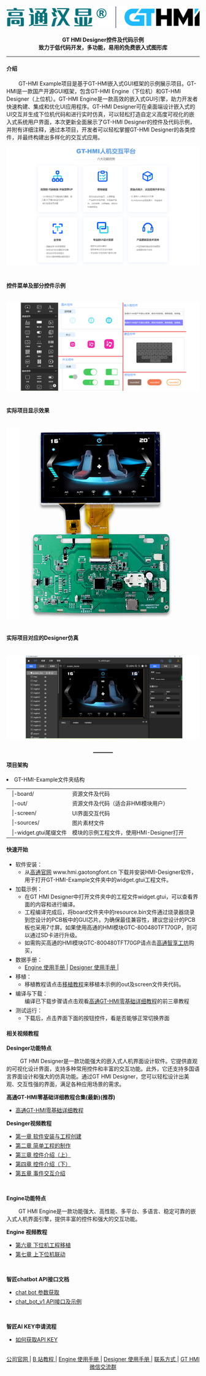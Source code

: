 <br/>
<div align="center">
    <img src="images/logo.png">
</div>
<br/>
<div align="center">  <a><b>GT HMI Designer控件及代码示例</b></a></div>
<div align="center">  <a><b>致力于低代码开发，多功能，易用的免费嵌入式图形库</b></a></div>

---

#### 介绍

&nbsp;&nbsp;&nbsp;&nbsp;&nbsp;&nbsp;&nbsp;&nbsp;GT-HMI Example项目是基于GT-HMI嵌入式GUI框架的示例展示项目。GT-HMI是一款国产开源GUI框架，包含GT-HMI Engine（下位机）和GT-HMI Designer（上位机）。GT-HMI Engine是一款高效的嵌入式GUI引擎，助力开发者快速构建、集成和优化UI应用程序。GT-HMl Designer可在桌面端设计嵌入式的UI交互并生成下位机代码和进行实时仿真，可以轻松打造自定义高度可视化的嵌入式系统用户界面，本次更新全面展示了GT-HMI Designer的控件及代码示例，并附有详细注释，通过本项目，开发者可以轻松掌握GT-HMI Designer的各类控件，并最终构建出多样化的交互式应用。

<div align="center">
    <img src="images/GUI 人机交互平台六大优势.png">
</div>

<br/>

#### 控件菜单及部分控件示例

<br/>
<div align="center">
    <img src="images/控件列表及部分控件.png">
</div>
<br/>

#### 实际项目显示效果

<br/>
<div align="center">
    <img src="images/车载.png">
</div>
<br/>

#### 实际项目对应的Designer仿真

<br/>
<div align="center">
    <img src="images/车载上位机.png">
</div>
<br/>

<div align="center">
    <hr style="width: 10%; border: 1px solid gray;">
</div>

#### 项目架构

<li> GT-HMI-Example文件夹结构</li>
<table>
 <tr>
  <td>  |-board/</td>
  <td>资源文件及代码</td>
 </tr>
 <tr>
  <td>  |-out/</td>
  <td>资源文件及代码（适合非HMI模块用户）</td>
 </tr>
 <tr>
  <td>  |-screen/</td>
  <td>UI界面交互代码</td>
 </tr>
 <tr>
  <td>  |-sources/</td>
  <td>图片素材文件</td>
 </tr>
 <tr>
  <td>  |-widget.gtui尾缀文件</td>
  <td>模块的示例工程文件，使用HMI-Designer打开</td>
 </tr>
</table>

#### 快速开始

<ul>
<li style="margin-bottom: 4px;">软件安装：
   <ul>
     <li>从<a href="https://www.hmi.gaotongfont.cn" target="_blank">高通官网</a> www.hmi.gaotongfont.cn 下载并安装HMI-Designer软件，用于打开GT-HMI-Example文件夹中的widget.gtui工程文件。</li>
   </ul>
</li>
<li style="margin-bottom: 4px;">加载示例：
  <ul>
    <li>在GT HMI Designer中打开文件夹中的工程文件widget.gtui，可以查看界面的内容和进行编译。</li>
    <li>工程编译完成后，将board文件夹中的resource.bin文件通过烧录器烧录到您设计的PCB板中的GUI芯片。为确保最佳兼容性，建议您设计的PCB板也采用7寸屏。如果使用高通的HMI模块GTC-800480TFT70GP，则可以通过SD卡进行升级。</li>
    <li>如需购买高通的HMI模块GTC-800480TFT70GP请点击<a href="https://shop394781219.taobao.com/index.htm?spm=2013.1.w5002-23418933304.2.44c57b8fcEn8Qf" target="_blank">高通智享工坊</a>购买，</li>
  </ul>
</li>
<li style="margin-bottom: 4px;">数据手册：<ul>
<li> <a href="https://www.hmi.gaotongfont.cn/gthmiengineyhsc"> Engine 使用手册 </a> |
    <a href="https://www.hmi.gaotongfont.cn/gthmidesigneryhsc"> Designer 使用手册 </a> |</li></ul></li>
<li style="margin-bottom: 4px;">移植：<ul>
<li>移植教程请点击<a href="https://www.hmi.gaotongfont.cn/gthmiengineyzczlc" target="_blank">移植教程</a>来移植本示例的out及screen文件夹代码。</li></ul></li>
<li style="margin-bottom: 4px;">编译与下载：<ul>
编译已下载步骤请点击观看<a href="https://space.bilibili.com/3493293474188211/channel/collectiondetail?sid=3764678">高通GT-HMI零基础详细教程</a>的前三章教程</ul></li>
<li style="margin-bottom: 4px;">测试运行：<ul>
<li>下载后，点击界面下面的按钮控件，看是否能够正常切换界面</li></ul></li>
</ul>

#### 相关视频教程

**Desinger功能特点**

         GT HMI Designer是一款功能强大的嵌入式人机界面设计软件。它提供直观的可视化设计界面，支持多种常用控件和丰富的交互功能。此外，它还支持多国语言界面设计和强大的仿真功能。通过GT HMI Designer，您可以轻松设计出美观、交互性强的界面，满足各种应用场景的需求。

**高通GT-HMI零基础详细教程合集(最新)(推荐)**

<ul>
<li style="margin-bottom: 4px;"><a href="https://space.bilibili.com/3493293474188211/channel/collectiondetail?sid=3764678">高通GT-HMI零基础详细教程</a></li>
</ul>

**Desinger视频教程**

<ul>
<li style="margin-bottom: 4px;"><a href="https://www.bilibili.com/video/BV1Xm4y1h7vs/?spm_id_from=333.999.0.0&vd_source=8ecf13d60f5e8ce6a592b252d351e954">第一章 软件安装与工程创建</a></li>
<li style="margin-bottom: 4px;"><a href="https://www.bilibili.com/video/BV1va4y137ac/?spm_id_from=autoNext&vd_source=8ecf13d60f5e8ce6a592b252d351e954">第二章 简单工程的制作</a></li>
<li style="margin-bottom: 4px;"><a href="https://www.bilibili.com/video/BV1Uo4y1V7pg/?spm_id_from=333.999.0.0&vd_source=8ecf13d60f5e8ce6a592b252d351e954">第三章 控件介绍（上）</a></li>
<li style="margin-bottom: 4px;"><a href="https://www.bilibili.com/video/BV1fs4y1u7uz/?spm_id_from=333.999.0.0&vd_source=8ecf13d60f5e8ce6a592b252d351e954">第四章 控件介绍（下）</a></li>
<li style="margin-bottom: 4px;"><a href="https://www.bilibili.com/video/BV1Ds4y1B7iW/?spm_id_from=333.999.0.0&vd_source=8ecf13d60f5e8ce6a592b252d351e954">第五章 事件交互介绍</a></li>
</ul>

<br/>

**Engine功能特点**

        GT HMI Engine是一款功能强大、高性能、多平台、多语言、稳定可靠的嵌入式人机界面引擎，提供丰富的控件和强大的交互功能。

**Engine 视频教程**

<ul>
<li style="margin-bottom: 4px;"><a href="https://www.bilibili.com/video/BV1Y24y1N7Bq/?spm_id_from=333.999.0.0&vd_source=8ecf13d60f5e8ce6a592b252d351e954">第六章 下位机工程移植</a></li>
<li style="margin-bottom: 4px;"><a href="https://www.bilibili.com/video/BV1Jh411c7jn/?spm_id_from=333.999.0.0&vd_source=8ecf13d60f5e8ce6a592b252d351e954">第七章 上下位机联动</a></li>
</ul>
<br/>

**智匠chatbot API接口文档**

<ul>
<li style="margin-bottom: 4px;"><a href="https://apifox.com/apidoc/shared-0fd7ea54-919e-4c93-b673-c60219bc82e0/api-213657897">chat bot 参数获取</a></li>
<li style="margin-bottom: 4px;"><a href="https://apifox.com/apidoc/shared-0fd7ea54-919e-4c93-b673-c60219bc82e0/api-213657897">chat_bot_v1 API接口及示例</a></li>
</ul>

<br/>

**智匠AI KEY申请流程**

<ul>
<li style="margin-bottom: 4px;"><a href="https://apifox.com/apidoc/shared-0fd7ea54-919e-4c93-b673-c60219bc82e0/doc-4739665">如何获取API KEY</a></li>
</ul>

<br/>
<div align="center">
    <a href="https://www.hmi.gaotongfont.cn"
    > 公司官网 </a> |
    <a href="https://space.bilibili.com/3493293474188211/channel/collectiondetail?sid=3764678"
    > B 站教程 </a> |
    <a href="https://www.hmi.gaotongfont.cn/gthmiengineyhsc"
    > Engine 使用手册 </a> |
    <a href="https://www.hmi.gaotongfont.cn/gthmidesigneryhsc"
    > Designer 使用手册 </a> |
    <a href="http://isite.baidu.com/site/wjz7qkrv/406a2b0c-f9c7-4a08-a47a-662e862b2af4?ch=48&wid=498ccd5c05334f21a2142ba3cf628964_0_0&field=&orderBy=&categoryId=undefined&title=%E8%81%94%E7%B3%BB%E6%88%91%E4%BB%AC"
    > 联系方式 </a> |
    <a href="https://genitop-1317577547.cos.ap-nanjing.myqcloud.com/GT-HMI/GT-HMI-Groups/GT-HMI%20Communication%20groups.jpg"
    > GT HMI微信交流群 </a>
</div>

<br/>

